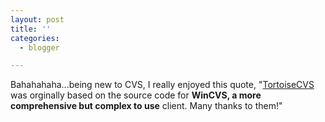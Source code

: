 ```yaml
---
layout: post
title: ''
categories:
  - blogger

---
```


Bahahahaha...being new to CVS, I really enjoyed this quote, "<a href="http://www.tortoisecvs.org/">TortoiseCVS</a> was orginally based on the source code for <b>WinCVS, a more comprehensive but complex to use</b> client. Many thanks to them!"
